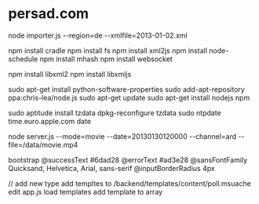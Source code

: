 persad.com
==========

node importer.js  --region=de --xmlfile=2013-01-02.xml

npm install cradle
npm install fs
npm install xml2js
npm install node-schedule
npm install mhash
npm install websocket

npm install libxml2
npm install libxmljs

sudo apt-get install python-software-properties
sudo add-apt-repository ppa:chris-lea/node.js
sudo apt-get update
sudo apt-get install nodejs npm


sudo aptitude install tzdata
dpkg-reconfigure tzdata 
sudo ntpdate time.euro.apple.com
date

node server.js --mode=movie --date=20130130120000 --channel=ard --file=/data/movie.mp4





bootstrap
@successText        #6dad28
@errorText          #ad3e28
@sansFontFamily     Quicksand, Helvetica, Arial, sans-serif
@inputBorderRadius  4px


// add new type
add templtes to /backend/templates/content/poll.msuache
edit app.js
    load templates
    add template to array

